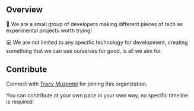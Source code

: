## Overview

🙋‍ We are a small group of developers making different pieces of tech as experimental projects worth trying!

💻 We are not limited to any specific technology for development, creating something that we can use ourselves for good, is all we aim for.

### 

## Contribute

Connect with [Tracy Muzembi](https://github.com/tracymuzembi) for joining this organization.

You can contribute at your own pace in your own way, no specific timeline is required!



<!--

**Here are some ideas to get you started:**

🙋‍♀️ A short introduction - what is your organization all about?
🌈 Contribution guidelines - how can the community get involved?
👩‍💻 Useful resources - where can the community find your docs? Is there anything else the community should know?
🍿 Fun facts - what does your team eat for breakfast?
🧙 Remember, you can do mighty things with the power of [Markdown](https://docs.github.com/github/writing-on-github/getting-started-with-writing-and-formatting-on-github/basic-writing-and-formatting-syntax)
-->

